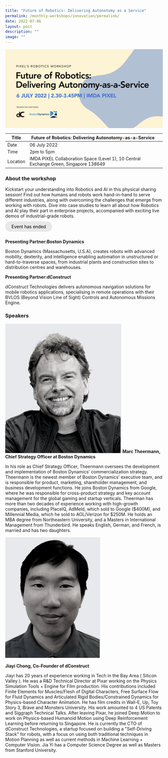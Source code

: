 ```yaml
---
title: "Future of Robotics: Delivering Autonotomy as a Service"
permalink: /monthly-workshops/innovation/permalink/
date: 2022-07-06
layout: post
description: ""
image: ""
---
```

![Robotics](/images/Events/Innovation/6julyrobotics.jpg)

| Title | Future of Robotics: Delivering Autonotomy-as-a-Service | | 
| -------- | -------- | --------| 
| Date  | 06 July 2022  | 
| Time  | 2pm to 5pm  |
| Location  |IMDA PIXEL Collaboration Space (Level 1), 10 Central Exchange Green, Singapore 138649 |

### About the workshop 

Kickstart your understanding into Robotics and AI in this physical sharing session! Find out how humans and robots work hand-in-hand to serve different industries, along with overcoming the challenges that emerge from working with robots. Dive into case studies to learn all about how Robotics and AI play their part in enterprise projects, accompanied with exciting live demos of industrial-grade robots.
<br><br><a href="" target="_blank" style="background-color: #E8E8E8; color: black; text-decoration: none; border-radius: 100px; padding-left: 20px; padding-right: 20px; padding-top:8px; padding-bottom:8px">Event has ended</a><br><br>

**Presenting Partner:Boston Dynamics**

Boston Dynamics (Massachusetts, U.S.A), creates robots with advanced mobility, dexterity, and intelligence enabling automation in unstructured or hard-to-traverse spaces, from industrial plants and construction sites to distribution centres and warehouses.

**Presenting Partner:dConstruct**

dConstruct Technologies delivers autonomous navigation solutions for mobile robotics applications, specialising in remote operations with their BVLOS (Beyond Vision Line of Sight) Controls and Autonomous Missions Engine.

### Speakers 

![Marc Theermann](/images/Events/Innovation/MT%20B&w.png)
**Marc Theermann, Chief Strategy Officer at Boston Dynamics**

In his role as Chief Strategy Officer, Theermann oversees the development and implementation of Boston Dynamics’ commercialization strategy. Theermann is the newest member of Boston Dynamics’ executive team, and is responsible for product, marketing, shareholder management, and business development functions. He joins Boston Dynamics from Google, where he was responsible for cross-product strategy and key account management for the global gaming and startup verticals. Theerman has more than two decades of experience working with high-growth companies, including PlaceIQ, AdMeld, which sold to Google ($400M), and Millennial Media, which he sold to AOL/Verizon for $250M. He holds an MBA degree from Northeastern University, and a Masters in International Management from Thunderbird. He speaks English, German, and French, is married and has two daughters.

![jiayi](/images/Events/Innovation/JY%20B&W.png)

**Jiayi Chong, Co-Founder of dConstruct**

Jiayi has 20 years of experience working in Tech in the Bay Area ( Silicon Valley ). He was a R&D Technical Director at Pixar working on the Physics Simulation Tools + Engine for Film production. His contributions included Finite Elements for Muscles/Flesh of Digital Characters, Free Surface Flow for Fluid Dynamics and Articulated Rigid Bodies/Constrained Dynamics for Physics-based Character Animation. He has film credits in Wall-E, Up, Toy Story 3, Brave and Monsters University. His work amounted to 4 US Patents and Siggraph Technical Talks. After leaving Pixar, he joined Deep Motion to work on Physics-based Humanoid Motion using Deep Reinforcement Learning before returning to Singapore. He is currently the CTO of dConstruct Technologies, a startup focused on building a "Self-Driving Stack" for robots, with a focus on using both traditional techniques in Motion Planning as well as current methods in Machine Learning + Computer Vision. Jia Yi has a Computer Science Degree as well as Masters from Stanford University.